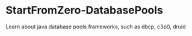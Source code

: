 # StartFromZero-DatabasePools
Learn about java database pools frameworks, such as dbcp, c3p0, druid
